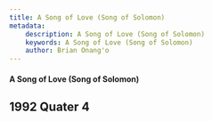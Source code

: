 ```yaml
---
title: A Song of Love (Song of Solomon)
metadata:
    description: A Song of Love (Song of Solomon)
    keywords: A Song of Love (Song of Solomon)
    author: Brian Onang'o
---
```


#### A Song of Love (Song of Solomon)

## 1992 Quater 4

